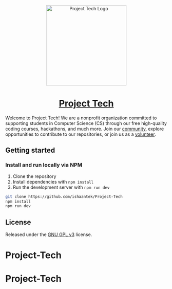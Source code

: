 <p align="center"><img width="250" alt="Project Tech Logo" src="https://project-tech.org/favicon.ico"></p>
<h1 align="center"><a href="https://project-tech.org">Project Tech</a></h1>

Welcome to Project Tech! We are a nonprofit organization committed to supporting students in Computer Science (CS) through our free high-quality coding courses, hackathons, and much more. Join our [community](https://project-tech.org/discord), explore opportunities to contribute to our repositories, or join us as a [volunteer](https://project-tech.org/join-team).

## Getting started
### Install and run locally via NPM
1. Clone the repository
2. Install dependencies with `npm install`
3. Run the development server with `npm run dev`

```bash
git clone https://github.com/ishaantek/Project-Tech
npm install
npm run dev
```

## License

Released under the [GNU GPL v3](https://www.gnu.org/licenses/gpl-3.0.en.html) license.
# Project-Tech
# Project-Tech
